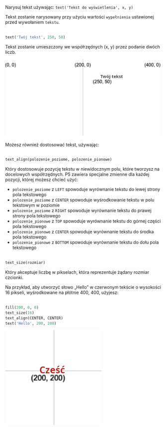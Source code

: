 Narysuj tekst używając: `text('Tekst do wyświetlenia', x, y)`

Tekst zostanie narysowany przy użyciu wartości `wypełnienia` ustawionej przed wywołaniem `tekstu`.

```python

text('Twój tekst', 250, 50)

```

Tekst zostanie umieszczony we współrzędnych (x, y) przez podanie dwóch liczb.

!['Twój tekst' pojawia się na siatce z pozycją (250, 50) zaznaczoną w lewym dolnym rogu.](images/text_grid.png)

Możesz również dostosować tekst, używając:

```python

text_align(polozenie_poziome, polozenie_pionowe) 

```

Który dostosowuje pozycję tekstu w niewidocznym polu, które tworzysz na docelowych współrzędnych. P5 zawiera specjalne zmienne dla każdej pozycji, której możesz chcieć użyć:

 - `polozenie_poziome` z `LEFT` spowoduje wyrównanie tekstu do lewej strony pola tekstowego
 - `polozenie_poziome` z `CENTER` spowoduje wyśrodkowanie tekstu w polu tekstowym w poziomie
 - `polozenie_poziome` z `RIGHT` spowoduje wyrównanie tekstu do prawej strony pola tekstowego
 - `polozenie_pionowe` z `TOP` spowoduje wyrównanie tekstu do górnej części pola tekstowego
 - `polozenie_pionowe` z `CENTER` spowoduje wyrównanie tekstu do środka pola tekstowego
 - `polozenie_pionowe` z `BOTTOM` spowoduje wyrównanie tekstu do dołu pola tekstowego

```python

text_size(rozmiar)

```

Który akceptuje liczbę w pikselach, która reprezentuje żądany rozmiar czcionki.

Na przykład, aby utworzyć słowo „Hello” w czerwonym tekście o wysokości 16 pikseli, wyśrodkowane na płótnie 400, 400, użyjesz:

```python

fill(200, 0, 0)
text_size(16)
text_align(CENTER, CENTER)
text('Hello', 200, 200)

```

!['Hello' pojawia się na czerwono, wyśrodkowany na siatce oznaczonej (200, 200).](images/all_features.png) 
